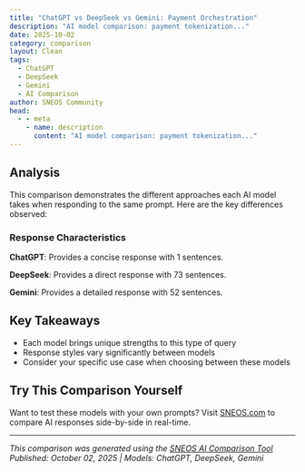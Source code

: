 ```yaml
---
title: "ChatGPT vs DeepSeek vs Gemini: Payment Orchestration"
description: "AI model comparison: payment tokenization..."
date: 2025-10-02
category: comparison
layout: Clean
tags:
  - ChatGPT
  - DeepSeek
  - Gemini
  - AI Comparison
author: SNEOS Community
head:
  - - meta
    - name: description
      content: "AI model comparison: payment tokenization..."
---
```


<ChatComparison
  title="ChatGPT vs DeepSeek vs Gemini: Payment Orchestration"
  prompt="payment tokenization"
  :responses='{
    "ChatGPT": "Error calling OpenAI API.",
    "DeepSeek": "Of course. Let\u0027s break down **payment tokenization** in a clear, comprehensive way.\n\n### The Core Idea: The \u0022Gift Card\u0022 Analogy\n\nImagine you have a $100 gift card for a specific store. The gift card has a unique number (the token). You can use that number to make purchases at the store, but it\u0027s useless anywhere else. If someone steals the gift card number, they can\u0027t use it to buy groceries or gas, and they can\u0027t figure out your actual credit card number from it.\n\n**Payment tokenization works on the same principle.** It replaces your sensitive payment information (like your 16-digit Primary Account Number or PAN) with a unique, random, and non-sensitive equivalent called a **token**.\n\n---\n\n### What is Payment Tokenization?\n\n**Payment tokenization is the process of replacing a customer\u0027s sensitive payment data (like a credit card number) with a unique, algorithmically generated identifier called a \u0022token.\u0022**\n\nThe token has no intrinsic or exploitable value or meaning. It is a reference, or a placeholder, that maps back to the original data through a secure system called a **token vault**.\n\n### How It Works: A Step-by-Step Example\n\nLet\u0027s follow what happens when you use Apple Pay or save your card on an e-commerce site.\n\n1.  **Initiation:** You enter your credit card number \u00601234-5678-9012-3456\u0060 on a merchant\u0027s website or tap your phone at a terminal.\n2.  **Token Request:** Instead of sending your actual card number to the merchant\u0027s server, the payment gateway or digital wallet (like Apple Pay) sends a request to a **Token Service Provider (TSP)**. Major TSPs include the card networks themselves (Visa, Mastercard, Amex) and digital wallet providers (Apple, Google).\n3.  **Token Generation:** The TSP generates a unique, random token. For example, your card number \u00601234-5678-9012-3456\u0060 might be replaced with \u0060a1b2-c3d4-e5f6-7890\u0060.\n4.  **Secure Storage:** The TSP securely stores the mapping between your real card number (the PAN) and the new token in a highly secure database called the **token vault**.\n5.  **Transaction:** The merchant\u0027s system receives and stores only the token \u0060a1b2-c3d4-e5f6-7890\u0060. They use this token to process the payment. The actual card number never touches their systems.\n6.  **Detokenization:** When the token is sent for authorization to the payment network, the TSP or the network instantly translates the token back to the real PAN so the bank can approve or decline the transaction.\n\nThis entire process happens in milliseconds.\n\n---\n\n### Key Benefits of Tokenization\n\n| Benefit | Explanation |\n| :--- | :--- |\n| **Enhanced Security** | This is the primary driver. Merchants no longer store vast databases of valuable card numbers. If a hacker breaches their system, they only steal useless tokens. |\n| **Reduced PCI DSS Scope** | The PCI DSS (Payment Card Industry Data Security Standard) is a complex and expensive compliance standard. By not storing sensitive data, merchants significantly reduce their compliance burden and costs. |\n| **Improved Customer Experience** | Tokenization is the technology behind \u0022one-click\u0022 purchases and saved card details. The merchant stores the token, allowing for fast, seamless future checkouts without re-entering card information. |\n| **Support for New Payment Methods** | It is the foundational technology for mobile wallets (Apple Pay, Google Pay), in-app payments, and recurring subscriptions. |\n| **Reduced Fraud** | Tokens are often **domain-restricted**. A token generated for a specific merchant, device, or transaction type is useless if stolen and used elsewhere. |\n\n---\n\n### Tokenization vs. Encryption\n\nThis is a common point of confusion. They are different security techniques.\n\n| Feature | **Tokenization** | **Encryption** |\n| :--- | :--- | :--- |\n| **Process** | Replaces data with a random, non-mathematical substitute. | Uses a mathematical algorithm and a key to scramble the data into ciphertext. |\n| **Format** | The token is a random string, often in the same format as the original data (e.g., 16 digits). | The ciphertext is a scrambled block of data, different from the original format. |\n| **Reversibility** | Can only be reversed (detokenized) by the secure token vault. | Can be reversed (decrypted) by anyone with the correct cryptographic key. |\n| **Data Type** | Best for structured data fields (card numbers, SSNs). | Can be used for any type of data (structured, unstructured, files). |\n| **Primary Use** | Protecting data at rest within business systems (e.g., in a database). | Protecting data in motion (e.g., during transmission over the internet via HTTPS). |\n\n**In practice, a secure payment system uses both:** Data is **encrypted** while being transmitted and is then **tokenized** before being stored.\n\n---\n\n### Real-World Examples\n\n1.  **E-commerce \u0022Save my card\u0022 feature:** When you check the \u0022Save this card for future purchases\u0022 box, the site stores a token, not your actual number.\n2.  **Mobile Wallets (Apple Pay/Google Pay):** When you add your card to your phone, the card network generates a \u0022Device Account Number\u0022 (a token) that is stored in your phone\u0027s secure chip. This is the number actually used for contactless payments.\n3.  **Recurring Subscriptions (Netflix, Spotify):** Your monthly payment is processed using a token stored by the merchant or their payment processor.\n4.  **In-App Purchases:** When you buy something within a mobile app, it uses a token associated with your app store account.\n\n### Conclusion\n\nPayment tokenization has become an indispensable part of the modern digital economy. It shifts the risk of holding sensitive data away from merchants and onto highly specialized and secure Token Service Providers. For consumers, it means safer, faster, and more convenient payments. For businesses, it means reduced liability, simplified compliance, and a stronger foundation of trust.",
    "Gemini": "Payment tokenization is a security process that replaces sensitive payment data, like credit card numbers, with a non-sensitive equivalent, called a \u0022token.\u0022 This token is then used for transactions instead of the actual card details. Think of it like using a nickname instead of your real name in certain situations.\n\nHere\u0027s a breakdown of key aspects of payment tokenization:\n\n**How it works:**\n\n1.  **Payment initiated:** A customer enters their payment information (credit card, bank account, etc.) on a website, app, or point-of-sale (POS) system.\n\n2.  **Data Capture and Encryption:** The payment details are captured and immediately encrypted. This is a critical step to protect the data while in transit.\n\n3.  **Tokenization Request:** The encrypted data is securely sent to a tokenization service or provider (often a payment gateway or processor).\n\n4.  **Token Generation:** The tokenization service decrypts the data and generates a unique, random token.  The token is mathematically unrelated to the original payment information, making it virtually impossible to reverse engineer.\n\n5.  **Token Storage and Association:** The tokenization service securely stores the original payment data (often in a vault or secure database) and associates it with the generated token.  This is done in a highly secure environment, meeting stringent compliance requirements like PCI DSS.\n\n6.  **Token Returned:** The token is sent back to the merchant.\n\n7.  **Token Used for Transactions:**  The merchant stores and uses the token for future transactions instead of the actual card number.  This drastically reduces the merchant\u0027s risk because they are no longer handling or storing sensitive payment data.\n\n8.  **De-tokenization (When Needed):** When a transaction needs to be processed, the token is sent to the tokenization service. The service then retrieves the associated payment details from its secure vault and uses them to authorize the payment with the payment processor and card network.\n\n**Key Benefits of Payment Tokenization:**\n\n*   **Enhanced Security:**  Reduces the risk of data breaches and fraud because sensitive payment data is not stored or transmitted by the merchant.\n\n*   **PCI DSS Compliance Simplification:**  Significantly reduces the scope of PCI DSS (Payment Card Industry Data Security Standard) compliance for merchants.  Storing and handling actual card data requires extensive security measures. Tokenization offloads that responsibility to the tokenization provider.\n\n*   **Improved Customer Experience:**  Allows for recurring payments, subscription services, and one-click checkouts without requiring customers to re-enter their payment details repeatedly.\n\n*   **Increased Transaction Success Rates:**  Tokenization can help reduce false declines because the token itself doesn\u0027t expire, even if the physical card does. When the card expires, the token can be updated with the new expiration date without impacting the merchant\u0027s systems.\n\n*   **Cross-Channel Consistency:**  Tokens can be used across multiple channels (online, in-store, mobile) providing a consistent and secure payment experience.\n\n*   **Data Portability:**  Some tokenization services allow for \u0022token portability,\u0022 meaning you can switch between different payment processors without having to re-tokenize all your customers\u0027 payment information.\n\n**Types of Tokens:**\n\n*   **Multi-Use Tokens:**  These tokens can be used for multiple transactions and are commonly used for recurring payments or subscriptions.\n\n*   **Single-Use Tokens:**  These tokens are used for a single transaction and then become invalid. They offer the highest level of security.\n\n*   **Network Tokens:** Issued and managed by card networks (Visa, Mastercard, American Express). They offer benefits like increased transaction authorization rates and improved security.\n\n**Who Uses Payment Tokenization?**\n\nA wide range of businesses use payment tokenization, including:\n\n*   E-commerce businesses\n*   Subscription-based services\n*   Retailers (both online and brick-and-mortar)\n*   Restaurants\n*   Hotels\n*   Mobile app developers\n*   Any business that processes payments online or stores customer payment information\n\n**Key Players in Tokenization:**\n\n*   **Payment Gateways:** Act as intermediaries between merchants and payment processors, often providing tokenization services.\n*   **Payment Processors:**  Authorize and process payments on behalf of merchants, often offering tokenization as part of their services.\n*   **Tokenization Service Providers:**  Companies that specialize in providing tokenization services.\n*   **Card Networks:**  Visa, Mastercard, American Express, and Discover are increasingly involved in tokenization through network tokenization.\n\n**Considerations When Choosing a Tokenization Provider:**\n\n*   **Security:**  Ensure the provider has robust security measures in place to protect payment data, including PCI DSS compliance.\n*   **Integration:**  Consider how easily the tokenization service integrates with your existing systems (website, POS system, payment gateway).\n*   **Scalability:**  Choose a provider that can handle your growing transaction volume.\n*   **Cost:**  Compare pricing models and fees from different providers.\n*   **Features:**  Look for features that meet your specific needs, such as token portability, network token support, and reporting capabilities.\n\n**In summary, payment tokenization is a crucial security measure that protects sensitive payment data by replacing it with non-sensitive tokens. It reduces the risk of fraud, simplifies PCI DSS compliance, and improves the customer experience. By adopting tokenization, businesses can create a more secure and trustworthy payment environment.**\n"
  }'
  published-date="11:11"
/>

## Analysis

This comparison demonstrates the different approaches each AI model takes when responding to the same prompt. Here are the key differences observed:

### Response Characteristics

**ChatGPT**: Provides a concise response with 1 sentences. 

**DeepSeek**: Provides a direct response with 73 sentences. 

**Gemini**: Provides a detailed response with 52 sentences. 

## Key Takeaways

- Each model brings unique strengths to this type of query
- Response styles vary significantly between models
- Consider your specific use case when choosing between these models

## Try This Comparison Yourself

Want to test these models with your own prompts? Visit [SNEOS.com](https://sneos.com) to compare AI responses side-by-side in real-time.

---

*This comparison was generated using the [SNEOS AI Comparison Tool](https://sneos.com)*
*Published: October 02, 2025 | Models: ChatGPT, DeepSeek, Gemini*
